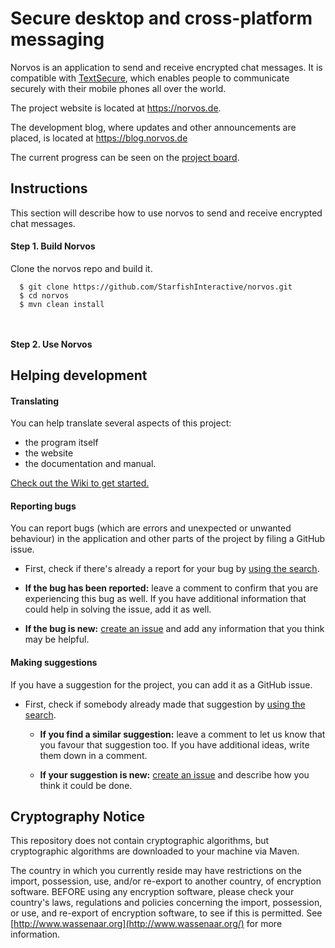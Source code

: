 # Secure desktop and cross-platform messaging

Norvos is an application to send and receive encrypted chat messages. It is compatible with [TextSecure](https://whispersystems.org/), which enables people to communicate securely with their mobile phones all over the world.

The project website is located at https://norvos.de.

The development blog, where updates and other announcements are placed, is located at https://blog.norvos.de

The current progress can be seen on the [project board](https://waffle.io/StarfishInteractive/norvos/join).


## Instructions

This section will describe how to use norvos to send and receive encrypted chat messages.

#### Step 1. Build Norvos

Clone the norvos repo and build it.

````
  $ git clone https://github.com/StarfishInteractive/norvos.git
  $ cd norvos
  $ mvn clean install

   
````

#### Step 2. Use Norvos


## Helping development

#### Translating

You can help translate several aspects of this project:
 - the program itself
 - the website
 - the documentation and manual.

[Check out the Wiki to get started.](https://github.com/connorlanigan/norvos/wiki/Translation)



#### Reporting bugs

You can report bugs (which are errors and unexpected or unwanted behaviour) in the application and other parts of the project by filing a GitHub issue.
 - First, check if there's already a report for your bug by [using the search](https://github.com/connorlanigan/norvos/issues).
  - **If the bug has been reported:** leave a comment to confirm that you are experiencing this bug as well. If you have additional information that could help in solving the issue, add it as well.
  
  - **If the bug is new:** [create an issue](https://github.com/connorlanigan/norvos/issues/new) and add any information that you think may be helpful.



#### Making suggestions

If you have a suggestion for the project, you can add it as a GitHub issue.

- First, check if somebody already made that suggestion by [using the search](https://github.com/connorlanigan/norvos/issues).
  - **If you find a similar suggestion:** leave a comment to let us know that you favour that suggestion too. If you have additional ideas, write them down in a comment.
  
  - **If your suggestion is new:** [create an issue](https://github.com/connorlanigan/norvos/issues/new) and describe how you think it could be done.



## Cryptography Notice
This repository does not contain cryptographic algorithms, but cryptographic algorithms are downloaded to your machine via Maven.

The country in which you currently reside may have restrictions on the import, possession, use, and/or re-export to another country, of encryption software. BEFORE using any encryption software, please check your country's laws, regulations and policies concerning the import, possession, or use, and re-export of encryption software, to see if this is permitted. See [http://www.wassenaar.org](http://www.wassenaar.org/) for more information.
